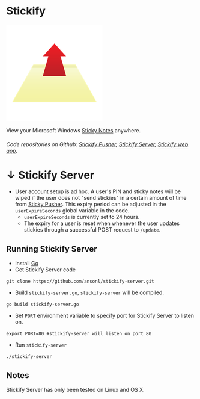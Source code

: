 Stickify
===================
![Stickify logo](https://raw.githubusercontent.com/ansonl/stickify-pusher/master/stickify-logo-256.png)

View your Microsoft Windows [Sticky Notes](http://windows.microsoft.com/en-us/windows7/using-sticky-notes) anywhere.

###### Code repositories on Github:  [Stickify Pusher](https://github.com/ansonl/stickify-pusher), [Stickify Server](https://github.com/ansonl/stickify-server), [Stickify web app](https://github.com/ansonl/stickify-web-app).

↓ Stickify Server
===================
 - User account setup is ad hoc. A user's PIN and sticky notes will be wiped if the user does not "send stickies" in a certain amount of time from [Sticky Pusher](https://github.com/ansonl/stickify-pusher/). This expiry period can be adjusted in the `userExpireSeconds` global variable in the code. 
	 - `userExpireSeconds` is currently set to 24 hours.
	 - The expiry for a user is reset when whenever the user updates stickies through a successful POST request to `/update`.

Running Stickify Server
-------------

 - Install [Go](https://golang.org/doc/install/source)
 - Get Stickify Server code
```
git clone https://github.com/ansonl/stickify-server.git
```
 - Build `stickify-server.go`, `stickify-server` will be compiled.

```
go build stickify-server.go
```
- Set `PORT` environment variable to specify port for Stickify Server to listen on. 
```
export PORT=80 #stickify-server will listen on port 80
```
- Run `stickify-server`
```
./stickify-server
```
Notes
-------------
Stickify Server has only been tested on Linux and OS X. 